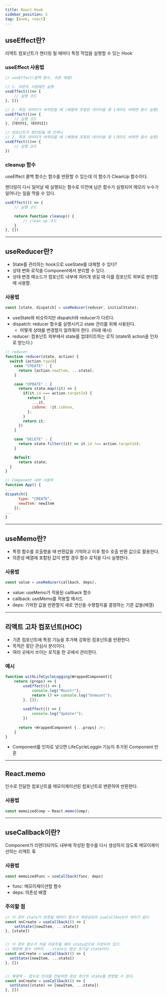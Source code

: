 ```yaml
---
title: React Hook 
sidebar_position: 5
tag: [book, react]
---
```

## useEffect란?

리액트 컴포넌트가 렌더링 될 때마다 특정 작업을 실행할 수 있는 Hook

### useEffect 사용법

```javascript
// useEffect(콜백 함수, 의존 배열)

// 1. 마운트 시점에만 실행
useEffect(()=> {
	// 실행 코드
}, [])

// 2. 특정 데이터가 바뀌었을 때 (배열에 포함된 데이터들 중 1개라도 바뀌면 함수 실행)
useEffect(()=> {
	// 실행 코드
}, [데이터1, 데이터2])

// 컴포넌트가 렌더링될 때 언제나
// 2. 특정 데이터가 바뀌었을 때 (배열에 포함된 데이터들 중 1개라도 바뀌면 함수 실행)
useEffect(()=> {
	// 실행 코드
})
```


### cleanup 함수

useEffect 콜백 함수는 함수를 반환할 수 있는데 이 함수가 CleanUp 함수이다.

렌더링이 다시 일어날 때 실행되는 함수로 이전에 남은 함수가 실행되어 메모리 누수가 일어나는 일을 막을 수 있다.

```javascript
useEffect(() => {
	// 실행 코드

	return function cleanup() {
		// clean up 코드
	}
}, [])
```

---

##  useReducer란?

- State를 관리하는 hook으로 useState를 대체할 수 있다?
- 상태 변화 로직을 Component에서 분리할 수 있다.
- 상태 변경 메소드가 컴포넌트 내부에 여러개 생길 때 이를 컴포넌트 외부로 분리할 때 사용함.

### 사용법

```javascript
const [state, dispatch] = useReducer(reducer, initialState);
```

- useState와 비슷하지만 dispatch와 reducer가 다르다.
- dispatch: reducer 함수를 실행시키고 state 관리를 위해 사용된다.
  - 어떻게 상태를 변경할지 알려줘야 한다. (아래 예시)
- reducer: 컴포넌트 외부에서 state를 업데이트하는 로직 (state와 action을 인자로 받는다.)

```javascript
// reducer
function reducer(state, action) {
  switch (action.type){
    case "CREATE" : {
      return [action.newItem, ...state];
    }

    case "UPDATE" : {
      return state.map((it) => {
        if(it.id === action.targetId) {
          return {
            ...it,
            isDone: !it.isDone,
          };
        }
        return it;
      })
    }

    case "DELETE" : {
      return state.filter((it) => it.id !== action.targetId);
    }

    default:
      return state;
  }
}

// Component 내부 사용부
function App() {
...
dispatch({
      type: "CREATE",
      newItem: newItem
    });
...
}
```

---
## useMemo란?
- 특정 함수를 호출했을 때 반환값을 기억하고 이후 함수 호출 반환 값으로 활용한다.
- 의존성 배열에 포함된 값이 변할 경우 함수 로직을 다시 실행한다.


### 사용법

```javascript
const value = useReducer(callback, deps);
```
- value: useMemo가 적용된 callback 함수
- callback: useMemo를 적용할 메서드
- deps: 기억한 값을 반환할지 새로 연산을 수행할지를 결정하는 기준 값들(배열)


---
## 리액트 고차 컴포넌트(HOC)
- 기존 컴포넌트에 특정 기능을 추가해 강화된 컴포넌트를 반환한다.
- 목적은 횡단 관심사 분리이다.
- 여러 곳에서 쓰이는 로직을 한 곳에서 관리한다.


### 예시
```javascript
function withLifeCycleLogging(WrappedComponent){
    return (props) => {
        useEffect(() => {
            console.log("Mount!");
            return () => console.log("Unmount");
        }, []);
        
        useEffect(() => {
            console.log("Update!");
        })
      
      return <WrappedComponent {...props} />;
    }
}
```
- Component를 인자로 넣으면 LifeCycleLoggin 기능이 추가된 Component 반혼

---
## React.memo
인수로 전달한 컴포넌트를 메모이제이션된 컴포넌트로 변환하여 반환한다.

### 사용법
```javascript
const memoizedComp = React.memo(Comp);
```

---
## useCallback이란?
Component가 리렌더되어도 내부에 작성된 함수를 다시 생성하지 않도록 메모이제이션하는 리액트 훅


### 사용법
```javascript
const memoizedFunc = useCallback(func, deps)
```
- func: 메모이제이션할 함수
- deps: 의존성 배열

### 주의할 점
```javascript
// 이 경우 state가 변경될 때마다 함수가 재생성되어 useCallback이 의미가 없다
const onCreate = useCallback(() => {
    setState([newItem, ...state])
}, [state])


// 이 경우 함수가 처음 마운트될 때의 state값으로 지정되어 있다.
// 때문에 함수 내부의 ...state는 항상 초기값 state이다.
const onCreate = useCallback(() => {
  setState([newItem, ...state])
}, [])


// 해결책 - 함수로 인자를 전달하면 항상 최신의 state를 반영할 수 있다.
const onCreate = useCallback(() => {
  setState((state) => [newItem, ...state])
}, [])
```